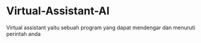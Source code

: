 # Virtual-Assistant-AI
Virtual assistant yaitu sebuah program yang dapat mendengar dan menuruti perintah anda
